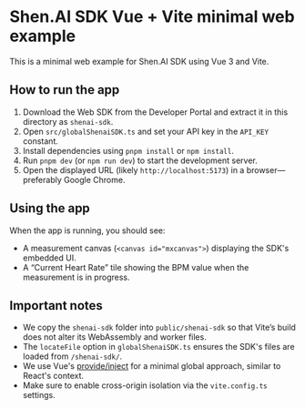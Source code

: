 # Shen.AI SDK Vue + Vite minimal web example

This is a minimal web example for Shen.AI SDK using Vue 3 and Vite.

## How to run the app

1. Download the Web SDK from the Developer Portal and extract it in this directory as `shenai-sdk`.
2. Open `src/globalShenaiSDK.ts` and set your API key in the `API_KEY` constant.
3. Install dependencies using `pnpm install` or `npm install`.
4. Run `pnpm dev` (or `npm run dev`) to start the development server.
5. Open the displayed URL (likely `http://localhost:5173`) in a browser—preferably Google Chrome.

## Using the app

When the app is running, you should see:

- A measurement canvas (`<canvas id="mxcanvas">`) displaying the SDK's embedded UI.
- A “Current Heart Rate” tile showing the BPM value when the measurement is in progress.

## Important notes

- We copy the `shenai-sdk` folder into `public/shenai-sdk` so that Vite’s build does not alter its WebAssembly and worker files.
- The `locateFile` option in `globalShenaiSDK.ts` ensures the SDK's files are loaded from `/shenai-sdk/`.
- We use Vue's [provide/inject](https://vuejs.org/guide/components/provide-inject.html) for a minimal global approach, similar to React's context.
- Make sure to enable cross-origin isolation via the `vite.config.ts` settings.
